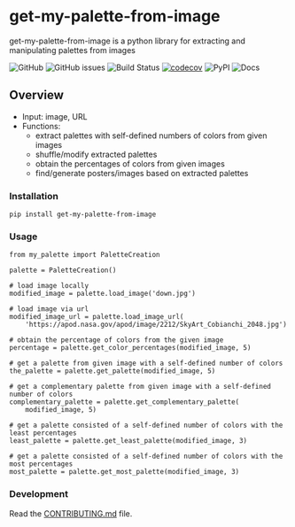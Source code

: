# get-my-palette-from-image
get-my-palette-from-image is a python library for extracting and manipulating palettes from images   
 
![GitHub](https://img.shields.io/github/license/ys3593/my-palette)
![GitHub issues](https://img.shields.io/github/issues/ys3593/my-palette)
![Build Status](https://github.com/ys3593/my-palette/actions/workflows/build.yml/badge.svg)
[![codecov](https://codecov.io/gh/ys3593/my-palette/branch/main/graph/badge.svg?token=PZ1MROE5N6)](https://codecov.io/gh/ys3593/my-palette)
![PyPI](https://img.shields.io/pypi/v/get-my-palette-from-image)
![Docs](https://img.shields.io/readthedocs/get-my-palette-from-image)


## Overview
- Input: image, URL
- Functions:  
  - extract palettes with self-defined numbers of colors from given images
  - shuffle/modify extracted palettes
  - obtain the percentages of colors from given images
  - find/generate posters/images based on extracted palettes   
 
### Installation

```
pip install get-my-palette-from-image
```
### Usage
```
from my_palette import PaletteCreation

palette = PaletteCreation()

# load image locally
modified_image = palette.load_image('down.jpg')

# load image via url
modified_image_url = palette.load_image_url(
    'https://apod.nasa.gov/apod/image/2212/SkyArt_Cobianchi_2048.jpg')

# obtain the percentage of colors from the given image
percentage = palette.get_color_percentages(modified_image, 5)

# get a palette from given image with a self-defined number of colors
the_palette = palette.get_palette(modified_image, 5)

# get a complementary palette from given image with a self-defined number of colors
complementary_palette = palette.get_complementary_palette(
    modified_image, 5)

# get a palette consisted of a self-defined number of colors with the least percentages
least_palette = palette.get_least_palette(modified_image, 3)

# get a palette consisted of a self-defined number of colors with the most percentages
most_palette = palette.get_most_palette(modified_image, 3)
```

### Development
Read the [CONTRIBUTING.md](CONTRIBUTING.md) file.
